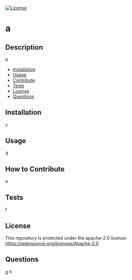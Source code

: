 [![License](https://img.shields.io/badge/License-Apache_2.0-blue.svg)](https://opensource.org/licenses/Apache-2.0)

# a

## Description
  
b

- [Installation](#installation)
- [Usage](#usage)
- [Contribute](#contribute)
- [Tests](#tests)
- [License](#license)
- [Questions](#questions)

## Installation
  
c

## Usage
  
d

## How to Contribute
  
e

## Tests
  
f

## License
  
This repository is protected under the apache-2.0 license:   
https://opensource.org/licenses/Apache-2.0

## Questions
  
g
h